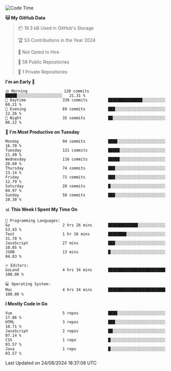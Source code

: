 <!--START_SECTION:waka-->
![Code Time](http://img.shields.io/badge/Code%20Time-1%2C220%20hrs%2012%20mins-blue)

**🐱 My GitHub Data** 

> 📦 19.3 kB Used in GitHub's Storage 
 > 
> 🏆 53 Contributions in the Year 2024
 > 
> 🚫 Not Opted to Hire
 > 
> 📜 58 Public Repositories 
 > 
> 🔑 1 Private Repositories 
 > 
**I'm an Early 🐤** 

```text
🌞 Morning                120 commits         █████░░░░░░░░░░░░░░░░░░░░   21.31 % 
🌆 Daytime                339 commits         ███████████████░░░░░░░░░░   60.21 % 
🌃 Evening                69 commits          ███░░░░░░░░░░░░░░░░░░░░░░   12.26 % 
🌙 Night                  35 commits          ██░░░░░░░░░░░░░░░░░░░░░░░   06.22 % 
```
📅 **I'm Most Productive on Tuesday** 

```text
Monday                   94 commits          ████░░░░░░░░░░░░░░░░░░░░░   16.70 % 
Tuesday                  121 commits         █████░░░░░░░░░░░░░░░░░░░░   21.49 % 
Wednesday                116 commits         █████░░░░░░░░░░░░░░░░░░░░   20.60 % 
Thursday                 74 commits          ███░░░░░░░░░░░░░░░░░░░░░░   13.14 % 
Friday                   72 commits          ███░░░░░░░░░░░░░░░░░░░░░░   12.79 % 
Saturday                 28 commits          █░░░░░░░░░░░░░░░░░░░░░░░░   04.97 % 
Sunday                   58 commits          ███░░░░░░░░░░░░░░░░░░░░░░   10.30 % 
```


📊 **This Week I Spent My Time On** 

```text
💬 Programming Languages: 
Go                       2 hrs 26 mins       █████████████░░░░░░░░░░░░   53.43 % 
Text                     1 hr 26 mins        ████████░░░░░░░░░░░░░░░░░   31.70 % 
JavaScript               27 mins             ███░░░░░░░░░░░░░░░░░░░░░░   10.05 % 
JSON                     13 mins             █░░░░░░░░░░░░░░░░░░░░░░░░   04.83 % 

🔥 Editors: 
GoLand                   4 hrs 34 mins       █████████████████████████   100.00 % 

💻 Operating System: 
Mac                      4 hrs 34 mins       █████████████████████████   100.00 % 
```

**I Mostly Code in Go** 

```text
Vue                      5 repos             ████░░░░░░░░░░░░░░░░░░░░░   17.86 % 
HTML                     3 repos             ███░░░░░░░░░░░░░░░░░░░░░░   10.71 % 
JavaScript               2 repos             ██░░░░░░░░░░░░░░░░░░░░░░░   07.14 % 
CSS                      1 repo              █░░░░░░░░░░░░░░░░░░░░░░░░   03.57 % 
Java                     1 repo              █░░░░░░░░░░░░░░░░░░░░░░░░   03.57 % 
```




 Last Updated on 24/08/2024 18:37:08 UTC
<!--END_SECTION:waka-->
